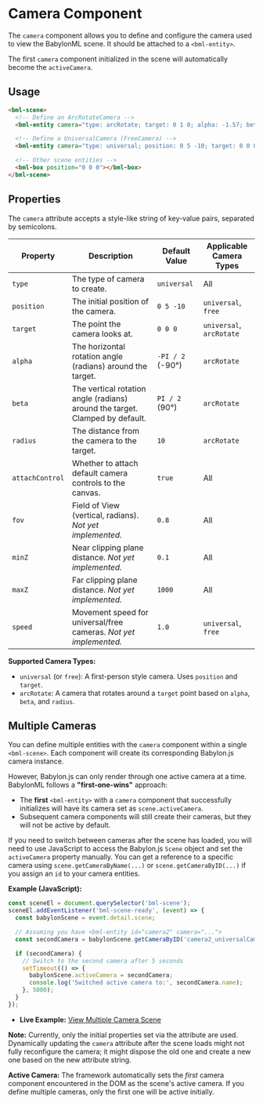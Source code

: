 # Camera Component

The `camera` component allows you to define and configure the camera used to view the BabylonML scene. It should be attached to a `<bml-entity>`.

The first `camera` component initialized in the scene will automatically become the `activeCamera`.

## Usage

```html
<bml-scene>
  <!-- Define an ArcRotateCamera -->
  <bml-entity camera="type: arcRotate; target: 0 1 0; alpha: -1.57; beta: 1.2; radius: 5; attachControl: true"></bml-entity>

  <!-- Define a UniversalCamera (FreeCamera) -->
  <bml-entity camera="type: universal; position: 0 5 -10; target: 0 0 0; attachControl: true"></bml-entity>

  <!-- Other scene entities -->
  <bml-box position="0 0 0"></bml-box>
</bml-scene>
```

## Properties

The `camera` attribute accepts a style-like string of key-value pairs, separated by semicolons.

| Property        | Description                                                                 | Default Value    | Applicable Camera Types |
| --------------- | --------------------------------------------------------------------------- | ---------------- | ----------------------- |
| `type`          | The type of camera to create.                                               | `universal`      | All                     |
| `position`      | The initial position of the camera.                                         | `0 5 -10`        | `universal`, `free`     |
| `target`        | The point the camera looks at.                                              | `0 0 0`          | `universal`, `arcRotate`|
| `alpha`         | The horizontal rotation angle (radians) around the target.                  | `-PI / 2` (-90°) | `arcRotate`             |
| `beta`          | The vertical rotation angle (radians) around the target. Clamped by default.| `PI / 2` (90°)   | `arcRotate`             |
| `radius`        | The distance from the camera to the target.                                 | `10`             | `arcRotate`             |
| `attachControl` | Whether to attach default camera controls to the canvas.                    | `true`           | All                     |
| `fov`           | Field of View (vertical, radians). *Not yet implemented.*                   | `0.8`            | All                     |
| `minZ`          | Near clipping plane distance. *Not yet implemented.*                        | `0.1`            | All                     |
| `maxZ`          | Far clipping plane distance. *Not yet implemented.*                         | `1000`           | All                     |
| `speed`         | Movement speed for universal/free cameras. *Not yet implemented.*           | `1.0`            | `universal`, `free`     |

**Supported Camera Types:**

*   `universal` (or `free`): A first-person style camera. Uses `position` and `target`.
*   `arcRotate`: A camera that rotates around a `target` point based on `alpha`, `beta`, and `radius`.

## Multiple Cameras

You can define multiple entities with the `camera` component within a single `<bml-scene>`. Each component will create its corresponding Babylon.js camera instance.

However, Babylon.js can only render through one active camera at a time. BabylonML follows a **"first-one-wins"** approach:

*   The **first** `<bml-entity>` with a `camera` component that successfully initializes will have its camera set as `scene.activeCamera`.
*   Subsequent camera components will still create their cameras, but they will not be active by default.

If you need to switch between cameras after the scene has loaded, you will need to use JavaScript to access the Babylon.js `Scene` object and set the `activeCamera` property manually. You can get a reference to a specific camera using `scene.getCameraByName(...)` or `scene.getCameraByID(...)` if you assign an `id` to your camera entities.

**Example (JavaScript):**

```javascript
const sceneEl = document.querySelector('bml-scene');
sceneEl.addEventListener('bml-scene-ready', (event) => {
  const babylonScene = event.detail.scene;

  // Assuming you have <bml-entity id="camera2" camera="...">
  const secondCamera = babylonScene.getCameraByID('camera2_universalCamera'); // Name might vary based on type/id

  if (secondCamera) {
    // Switch to the second camera after 5 seconds
    setTimeout(() => {
      babylonScene.activeCamera = secondCamera;
      console.log('Switched active camera to:', secondCamera.name);
    }, 5000);
  }
});
```

*   **Live Example:** [View Multiple Camera Scene](https://bayblonml-frontend.netlify.app/examples/multi_camera_scene.html)

**Note:** Currently, only the initial properties set via the attribute are used. Dynamically updating the `camera` attribute after the scene loads might not fully reconfigure the camera; it might dispose the old one and create a new one based on the new attribute string.

**Active Camera:** The framework automatically sets the *first* camera component encountered in the DOM as the scene's active camera. If you define multiple cameras, only the first one will be active initially.
